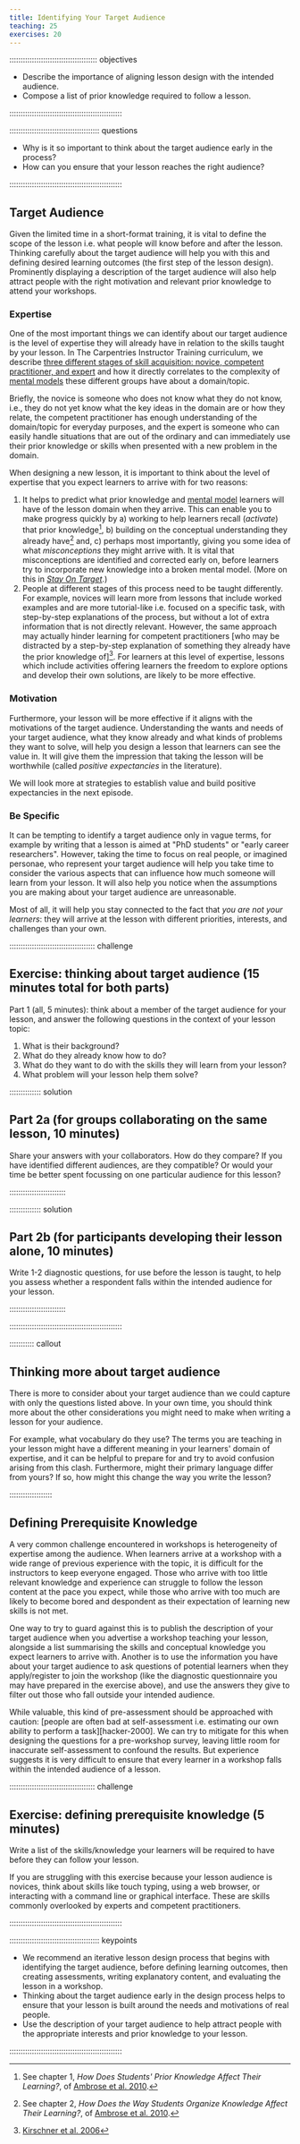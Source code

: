 ```yaml
---
title: Identifying Your Target Audience
teaching: 25
exercises: 20
---
```


::::::::::::::::::::::::::::::::::::::: objectives

- Describe the importance of aligning lesson design with the intended audience.
- Compose a list of prior knowledge required to follow a lesson.

::::::::::::::::::::::::::::::::::::::::::::::::::

:::::::::::::::::::::::::::::::::::::::: questions

- Why is it so important to think about the target audience early in the process?
- How can you ensure that your lesson reaches the right audience?

::::::::::::::::::::::::::::::::::::::::::::::::::


## Target Audience

Given the limited time in a short-format training,
it is vital to define the scope of the lesson i.e.
what people will know before and after the lesson.
Thinking carefully about the target audience will help you with this and 
defining desired learning outcomes (the first step of the lesson design).
Prominently displaying a description of the target audience
will also help attract people with the right motivation and 
relevant prior knowledge to attend your workshops.

### Expertise

One of the most important things we can identify about our target audience
is the level of expertise they will already have in relation to the skills taught by your lesson.
In The Carpentries Instructor Training curriculum,
we describe 
[three different stages of skill acquisition: novice, competent practitioner, and expert][it-skill-acquisition] and how it directly correlates to the complexity of [mental models][it-mental-models] these different groups have about a domain/topic.

Briefly, the novice is someone who does not know what they do not know, i.e., they do not yet know what the key ideas in the domain are or how they relate, the competent practitioner has enough understanding of the domain/topic for everyday purposes, and the expert is someone who can easily handle situations that are out of the ordinary and can immediately use their prior knowledge or skills when presented with a new problem in the domain.

When designing a new lesson, it is important to think about 
the level of expertise that you expect learners to arrive with for two reasons:

1. It helps to predict what prior knowledge and 
   [mental model][it-mental-models] learners will have 
   of the lesson domain when they arrive. 
   This can enable you to make progress quickly by
   a) working to help learners recall (_activate_) that prior knowledge[^1],
   b) building on the conceptual understanding they already have[^2] and,
   c) perhaps most importantly,
   giving you some idea of what _misconceptions_ they might arrive with.
   It is vital that misconceptions are identified and corrected early on,
   before learners try to incorporate new knowledge into a broken mental model.
   (More on this in [_Stay On Target_](episodes/11-formative-assessment.md).)
2. People at different stages of this process need to be taught differently.
   For example, novices will learn more from lessons that include worked examples 
   and are more tutorial-like i.e. focused on a specific task, 
   with step-by-step explanations of the process,
   but without a lot of extra information that is not directly relevant.
   However, the same approach may actually hinder learning for competent practitioners
   [who may be distracted by a step-by-step explanation
   of something they already have the prior knowledge of][^3].
   For learners at this level of expertise,
   lessons which include activities offering learners
   the freedom to explore options and develop their own solutions,
   are likely to be more effective.

### Motivation

Furthermore, your lesson will be more effective if 
it aligns with the motivations of the target audience. 
Understanding the wants and needs of your target audience, 
what they know already and what kinds of problems they want to solve, 
will help you design a lesson that learners can see the value in.
It will give them the impression that taking the lesson will be worthwhile 
(called _positive expectancies_ in the literature). 

We will look more at strategies to establish value and build positive expectancies
in the next episode.

### Be Specific

It can be tempting to identify a target audience only in vague terms,
for example by writing that a lesson is aimed at 
"PhD students" or "early career researchers".
However,
taking the time to focus on real people, 
or imagined personae, 
who represent your target audience will help you take time to consider 
the various aspects that can influence how much someone will learn from your lesson.
It will also help you notice when the assumptions you are making about your target audience 
are unreasonable.

Most of all, it will help you stay connected to the fact that 
_you are not your learners_:
they will arrive at the lesson with different priorities, 
interests, and challenges than your own.

::::::::::::::::::::::::::::::::::::::  challenge

## Exercise: thinking about target audience (15 minutes total for both parts)

Part 1 (all, 5 minutes): think about a member of the target audience for your lesson,
and answer the following questions in the context of your lesson topic:

1. What is their background?
2. What do they already know how to do?
3. What do they want to do with the skills they will learn from your lesson?
4. What problem will your lesson help them solve?


::::::::::::::  solution

## Part 2a (for groups collaborating on the same lesson, 10 minutes)

Share your answers with your collaborators. How do they compare?
If you have identified different audiences, are they compatible?
Or would your time be better spent focussing on one particular audience for this lesson?


:::::::::::::::::::::::::

::::::::::::::  solution

## Part 2b (for participants developing their lesson alone, 10 minutes)

Write 1-2 diagnostic questions, for use before the lesson is taught,
to help you assess whether a respondent falls within the intended audience for your lesson.



:::::::::::::::::::::::::




::::::::::::::::::::::::::::::::::::::::::::::::::


::::::::::: callout

## Thinking more about target audience

There is more to consider about your target audience than we could capture 
with only the questions listed above.
In your own time, you should think more about the
other considerations you might need to make when writing a lesson for 
your audience. 

For example, what vocabulary do they use? 
The terms you are teaching in your lesson might have a different meaning
in your learners' domain of expertise,
and it can be helpful to prepare for and try to avoid confusion arising from this clash.
Furthermore, might their primary language differ from yours?
If so, how might this change the way you write the lesson?

:::::::::::::::::::

## Defining Prerequisite Knowledge

A very common challenge encountered in workshops is
heterogeneity of expertise among the audience.
When learners arrive at a workshop with 
a wide range of previous experience with the topic,
it is difficult for the instructors to keep everyone engaged.
Those who arrive with too little relevant knowledge and experience
can struggle to follow the lesson content at the pace you expect,
while those who arrive with too much are likely to become bored 
and despondent as their expectation of learning new skills is not met.

One way to try to guard against this is to publish 
the description of your target audience when you advertise a workshop teaching your lesson,
alongside a list summarising the skills and conceptual knowledge 
you expect learners to arrive with.
Another is to use the information you have about your target audience
to ask questions of potential learners when they apply/register to join the workshop
(like the diagnostic questionnaire you may have prepared in the exercise above),
and use the answers they give to filter out those who fall outside
your intended audience.

While valuable, this kind of pre-assessment should be approached 
with caution: 
[people are often bad at self-assessment i.e. estimating our own ability to perform a task][hacker-2000].
We can try to mitigate for this when designing the questions for a pre-workshop survey,
leaving little room for inaccurate self-assessment to confound the results.
But experience suggests it is very difficult to ensure that
every learner in a workshop falls within the intended audience of a lesson.

::::::::::::::::::::::::::::::::::::::  challenge

## Exercise: defining prerequisite knowledge (5 minutes)

Write a list of the skills/knowledge your learners will be required to have
before they can follow your lesson.

If you are struggling with this exercise because your lesson audience is novices,
think about skills like touch typing, using a web browser, or interacting with a command line 
or graphical interface. 
These are skills commonly overlooked by experts and competent practitioners.

::::::::::::::::::::::::::::::::::::::::::::::::::


[it-mental-models]: https://carpentries.github.io/instructor-training/02-practice-learning/index.html#building-a-mental-model
[it-skill-acquisition]: https://carpentries.github.io/instructor-training/02-practice-learning/index.html#the-acquisition-of-skill


:::::::::::::::::::::::::::::::::::::::: keypoints

- We recommend an iterative lesson design process that begins with identifying the target audience, before defining learning outcomes, then creating assessments, writing explanatory content, and evaluating the lesson in a workshop.
- Thinking about the target audience early in the design process helps to ensure that your lesson is built around the needs and motivations of real people.
- Use the description of your target audience to help attract people with the appropriate interests and prior knowledge to your lesson.

::::::::::::::::::::::::::::::::::::::::::::::::::


[^1]: See chapter 1, _How Does Students' Prior Knowledge Affect Their Learning?_,
      of [Ambrose et al. 2010](learners/reference.md#litref).
[^2]: See chapter 2, _How Does the Way Students Organize Knowledge Affect Their Learning?_,
      of [Ambrose et al. 2010](learners/reference.md#litref).
[^3]: [Kirschner et al. 2006](learners/reference.md#litref)


